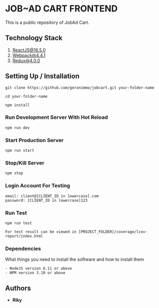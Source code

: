 # JOB~AD CART FRONTEND

This is a public repository of JobAd Cart.

## Technology Stack
1. ReactJS@16.5.0
2. Webpack@4.4.1
3. Redux@4.0.0

## Setting Up / Installation

```
git clone https://github.com/geranimmo/jobcart.git your-folder-name
```
```
cd your-folder-name
```
```
npm install
```

### Run Development Server With Hot Reload

```
npm run dev
```

### Start Production Server

```
npm run start
```

### Stop/Kill Server

```
npm stop
```

### Login Account For Testing

```
email: client@[CLIENT_ID in lowercase].com
password: [CLIENT_ID in lowercase]123
```

### Run Test

```
npm run test

For test result can be viewed in [PROJECT_FOLDER]/coverage/lcov-report/index.html
```

### Dependencies

What things you need to install the software and how to install them

```
- NodeJS version 6.11 or above
- NPM version 3.10 or above
```

## Authors

* **Riky**

